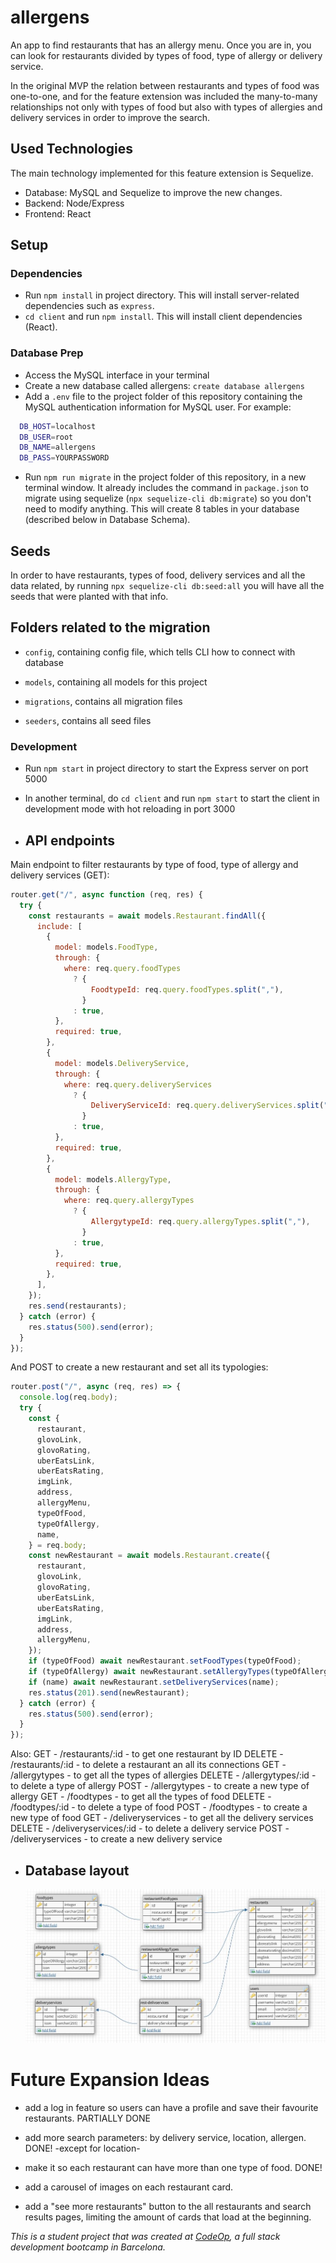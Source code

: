 # allergens

An app to find restaurants that has an allergy menu. Once you are in, you can look for restaurants divided by types of food, type of allergy or delivery service.

In the original MVP the relation between restaurants and types of food was one-to-one, and for the feature extension was included the many-to-many relationships not only with types of food but also with types of allergies and delivery services in order to improve the search.

## Used Technologies

The main technology implemented for this feature extension is Sequelize.

- Database: MySQL and Sequelize to improve the new changes.
- Backend: Node/Express
- Frontend: React

## Setup

### Dependencies

- Run `npm install` in project directory. This will install server-related dependencies such as `express`.
- `cd client` and run `npm install`. This will install client dependencies (React).

### Database Prep

- Access the MySQL interface in your terminal
- Create a new database called allergens: `create database allergens`
- Add a `.env` file to the project folder of this repository containing the MySQL authentication information for MySQL user. For example:

```bash
  DB_HOST=localhost
  DB_USER=root
  DB_NAME=allergens
  DB_PASS=YOURPASSWORD
```

- Run `npm run migrate` in the project folder of this repository, in a new terminal window. It already includes the command in `package.json` to migrate using sequelize (`npx sequelize-cli db:migrate`) so you don't need to modify anything. This will create 8 tables in your database (described below in Database Schema).

## Seeds

In order to have restaurants, types of food, delivery services and all the data related, by running `npx sequelize-cli db:seed:all` you will have all the seeds that were planted with that info.

## Folders related to the migration

- `config`, containing config file, which tells CLI how to connect with database

- `models`, containing all models for this project

- `migrations`, contains all migration files

- `seeders`, contains all seed files

### Development

- Run `npm start` in project directory to start the Express server on port 5000
- In another terminal, do `cd client` and run `npm start` to start the client in development mode with hot reloading in port 3000

- ## API endpoints

Main endpoint to filter restaurants by type of food, type of allergy and delivery services (GET):

```javascript
router.get("/", async function (req, res) {
  try {
    const restaurants = await models.Restaurant.findAll({
      include: [
        {
          model: models.FoodType,
          through: {
            where: req.query.foodTypes
              ? {
                  FoodtypeId: req.query.foodTypes.split(","),
                }
              : true,
          },
          required: true,
        },
        {
          model: models.DeliveryService,
          through: {
            where: req.query.deliveryServices
              ? {
                  DeliveryServiceId: req.query.deliveryServices.split(","),
                }
              : true,
          },
          required: true,
        },
        {
          model: models.AllergyType,
          through: {
            where: req.query.allergyTypes
              ? {
                  AllergytypeId: req.query.allergyTypes.split(","),
                }
              : true,
          },
          required: true,
        },
      ],
    });
    res.send(restaurants);
  } catch (error) {
    res.status(500).send(error);
  }
});
```

And POST to create a new restaurant and set all its typologies:

```javascript
router.post("/", async (req, res) => {
  console.log(req.body);
  try {
    const {
      restaurant,
      glovoLink,
      glovoRating,
      uberEatsLink,
      uberEatsRating,
      imgLink,
      address,
      allergyMenu,
      typeOfFood,
      typeOfAllergy,
      name,
    } = req.body;
    const newRestaurant = await models.Restaurant.create({
      restaurant,
      glovoLink,
      glovoRating,
      uberEatsLink,
      uberEatsRating,
      imgLink,
      address,
      allergyMenu,
    });
    if (typeOfFood) await newRestaurant.setFoodTypes(typeOfFood);
    if (typeOfAllergy) await newRestaurant.setAllergyTypes(typeOfAllergy);
    if (name) await newRestaurant.setDeliveryServices(name);
    res.status(201).send(newRestaurant);
  } catch (error) {
    res.status(500).send(error);
  }
});
```

Also:
GET - /restaurants/:id - to get one restaurant by ID
DELETE - /restaurants/:id - to delete a restaurant an all its connections
GET - /allergytypes - to get all the types of allergies
DELETE - /allergytypes/:id - to delete a type of allergy
POST - /allergytypes - to create a new type of allergy
GET - /foodtypes - to get all the types of food
DELETE - /foodtypes/:id - to delete a type of food
POST - /foodtypes - to create a new type of food
GET - /deliveryservices - to get all the delivery services
DELETE - /deliveryservices/:id - to delete a delivery service
POST - /deliveryservices - to create a new delivery service

- ## Database layout

  ![Databases](./databaseschema.JPG)

# Future Expansion Ideas

- add a log in feature so users can have a profile and save their favourite restaurants. PARTIALLY DONE

- add more search parameters: by delivery service, location, allergen. DONE! -except for location-

- make it so each restaurant can have more than one type of food. DONE!

- add a carousel of images on each restaurant card.

- add a "see more restaurants" button to the all restaurants and search results pages, limiting the amount of cards that load at the beginning.

_This is a student project that was created at [CodeOp](http://codeop.tech), a full stack development bootcamp in Barcelona._
